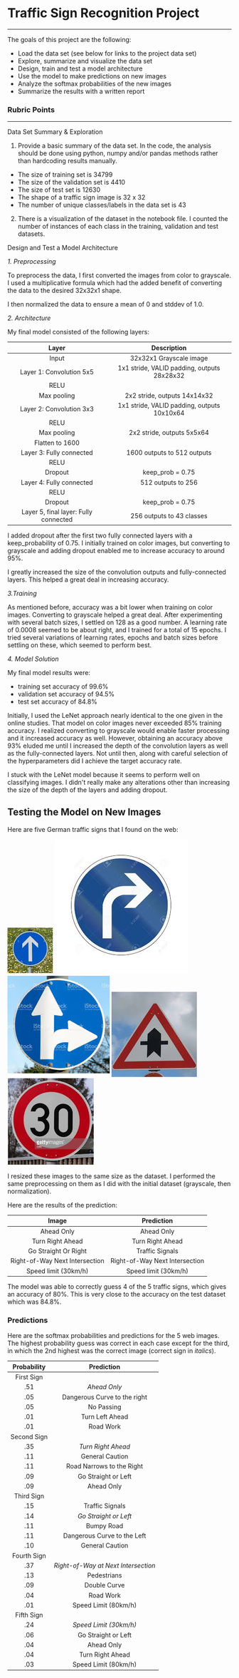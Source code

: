 # Traffic Sign Recognition Project


---

The goals of this project are the following:
* Load the data set (see below for links to the project data set)
* Explore, summarize and visualize the data set
* Design, train and test a model architecture
* Use the model to make predictions on new images
* Analyze the softmax probabilities of the new images
* Summarize the results with a written report


[//]: # (Image References)

[image0]: web_image0.png "Ahead Only"
[image1]: web_image1.png "Turn Right Ahead"
[image2]: web_image2.png "Go Straight or Left"
[image3]: web_image3.png "Right-of-Way at Next Intersection"
[image4]: web_image4.png "Speed Limit (30km/h)"

### Rubric Points

---


Data Set Summary & Exploration

1. Provide a basic summary of the data set. In the code, the analysis should be done using python, numpy and/or pandas methods rather than hardcoding results manually.


* The size of training set is 34799
* The size of the validation set is 4410
* The size of test set is 12630
* The shape of a traffic sign image is 32 x 32
* The number of unique classes/labels in the data set is 43


2. There is a visualization of the dataset in the notebook file.  I counted the number of instances of each class in the training, validation and test datasets.



Design and Test a Model Architecture

*1. Preprocessing*

To preprocess the data, I first converted the images from color to grayscale.  I used a multiplicative formula which had the added benefit of converting the data to the desired 32x32x1 shape.

I then normalized the data to ensure a mean of 0 and stddev of 1.0.

*2. Architecture*

My final model consisted of the following layers:

| Layer         		|     Description	        					|
|:---------------------:|:---------------------------------------------:|
| Input         		| 32x32x1 Grayscale image   							|
| Layer 1: Convolution 5x5     	| 1x1 stride, VALID padding, outputs 28x28x32 	|
| RELU					|												|
| Max pooling	      	| 2x2 stride,  outputs 14x14x32 				|
| Layer 2: Convolution 3x3	    | 1x1 stride, VALID padding, outputs 10x10x64      	
|				RELU				|  |
| Max pooling | 2x2 stride, outputs 5x5x64
| Flatten to 1600 | |
| Layer 3: Fully connected		| 1600 outputs to 512 outputs        									|
| RELU				|         									|
|	Dropout					| keep_prob = 0.75												|
|	Layer 4: Fully connected					|	512 outputs to 256											|
| RELU ||
| Dropout |keep_prob = 0.75 |
| Layer 5, final layer: Fully connected | 256 outputs to 43 classes

I added dropout after the first two fully connected layers with a keep_probability of 0.75.  I initially trained on color images, but converting to grayscale and adding dropout enabled me to increase accuracy to around 95%.

I greatly increased the size of the convolution outputs and fully-connected layers.  This helped a great deal in increasing accuracy.

*3.Training*

As mentioned before, accuracy was a bit lower when training on color images.  Converting to grayscale helped a great deal.  After experimenting with several batch sizes, I settled on 128 as a good number.  A learning rate of 0.0008 seemed to be about right, and I trained for a total of 15 epochs.  I tried several variations of learning rates, epochs and batch sizes before settling on these, which seemed to perform best.


*4. Model Solution*

My final model results were:
* training set accuracy of 99.6%
* validation set accuracy of 94.5%
* test set accuracy of 84.8%

Initially, I used the LeNet approach nearly identical to the one given in the online studies.  That model on color images never exceeded 85% training accuracy.  I realized converting to grayscale would enable faster processing and it increased accuracy as well.  However, obtaining an accuracy above 93% eluded me until I increased the depth of the convolution layers as well as the fully-connected layers.  Not until then, along with careful selection of the hyperparameters did I achieve the target accuracy rate.

I stuck with the LeNet model because it seems to perform well on classifying images.  I didn't really make any alterations other than increasing the size of the depth of the layers and adding dropout.


## Testing the Model on New Images


Here are five German traffic signs that I found on the web:

![alt text][image0]
![alt text][image1]
![alt text][image2]
![alt text][image3]
![alt text][image4]


I resized these images to the same size as the dataset.  I performed the same preprocessing on them as I did with the initial dataset (grayscale, then normalization).

Here are the results of the prediction:

| Image			        |     Prediction	        					|
|:---------------------:|:---------------------------------------------:|
| Ahead Only      		| Ahead Only  									|
| Turn Right Ahead     			|Turn Right Ahead										|
| Go Straight Or Right					| Traffic Signals											|
| Right-of-Way Next Intersection	      		| Right-of-Way Next Intersection				 				|
| Speed limit (30km/h)			| Speed limit (30km/h)      							|


The model was able to correctly guess 4 of the 5 traffic signs, which gives an accuracy of 80%. This is very close to the accuracy on the test dataset which was 84.8%.

### Predictions

Here are the softmax probabilities and predictions for the 5 web images.  The highest probability guess was correct in each case except for the third, in which the 2nd highest was the correct image (correct sign in *italics*).

| Probability         	|     Prediction	        					|
|:---------------------:|:---------------------------------------------:|
|First Sign ||
| .51         			| *Ahead Only* 									|
| .05     				| Dangerous Curve to the right 										|
| .05					| No Passing											|
| .01	      			| Turn Left Ahead					 				|
| .01				    | Road Work      							|
|Second Sign||
| .35         			| *Turn Right Ahead*  									|
| .11     				| General Caution 										|
| .11					| Road Narrows to the Right											|
| .09	      			| Go Straight or Left					 				|
| .09				    | Ahead Only      							|
|Third Sign||
| .15         			| Traffic Signals   									|
| .14     				| *Go Straight or Left* 										|
| .11					| Bumpy Road											|
| .11	      			| Dangerous Curve to the Left					 				|
| .10				    | General Caution      							|
|Fourth Sign||
| .37         			| *Right-of-Way at Next Intersection*   									|
| .13     				| Pedestrians									|
| .09					| Double Curve											|
| .04	      			| Road Work					 				|
| .01				    | Speed Limit (80km/h)      							|
|Fifth Sign||
| .24         			| *Speed Limit (30km/h)*   									|
| .06     				| Go Straight or Left 										|
| .04					| Ahead Only								|
| .04	      			| Turn Right Ahead					 				|
| .03				    | Speed Limit (80km/h)      							|
